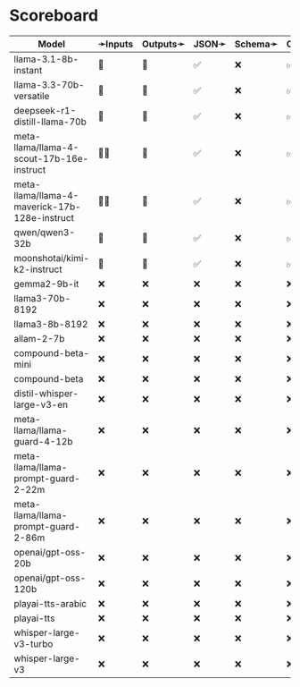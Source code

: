# Scoreboard

| Model                                         | ➛Inputs   | Outputs➛   | JSON➛   | Schema➛   | Chat | Stream | Tools | Batch | Seed | Files | Citations | Think | Logprobs | Limits |
| --------------------------------------------- | --------- | ---------- | ------- | --------- | ---- | ------ | ----- | ----- | ---- | ----- | --------- | ----- | -------- | ------ |
| llama-3.1-8b-instant                          | 💬        | 💬         | ✅      | ❌        | ✅   | ✅     | 💨🧐  | ❌    | ✅   | ❌    | ❌        | ❌    | ❌       | ✅     |
| llama-3.3-70b-versatile                       | 💬        | 💬         | ✅      | ❌        | ✅   | ✅     | 💨🧐  | ❌    | ✅   | ❌    | ❌        | ❌    | ❌       | ✅     |
| deepseek-r1-distill-llama-70b                 | 💬        | 💬         | ✅      | ❌        | ✅   | ✅     | 💨🧐  | ❌    | ✅   | ❌    | ❌        | ✅    | ❌       | ✅     |
| meta-llama/llama-4-scout-17b-16e-instruct     | 💬📸      | 💬         | ✅      | ❌        | ✅   | ✅     | 💨🧐  | ❌    | ✅   | ❌    | ❌        | ❌    | ❌       | ✅     |
| meta-llama/llama-4-maverick-17b-128e-instruct | 💬📸      | 💬         | ✅      | ❌        | ✅   | ✅     | 💨🧐  | ❌    | ✅   | ❌    | ❌        | ❌    | ❌       | ✅     |
| qwen/qwen3-32b                                | 💬        | 💬         | ✅      | ❌        | ✅   | ✅     | 💨🧐  | ❌    | ✅   | ❌    | ❌        | ✅    | ❌       | ✅     |
| moonshotai/kimi-k2-instruct                   | 💬        | 💬         | ✅      | ❌        | ✅   | ✅     | 💨🧐  | ❌    | ✅   | ❌    | ❌        | ❌    | ❌       | ✅     |
| gemma2-9b-it                                  | ❌        | ❌         | ❌      | ❌        | ❌   | ❌     | ❌    | ❌    | ❌   | ❌    | ❌        | ❌    | ❌       | ❌     |
| llama3-70b-8192                               | ❌        | ❌         | ❌      | ❌        | ❌   | ❌     | ❌    | ❌    | ❌   | ❌    | ❌        | ❌    | ❌       | ❌     |
| llama3-8b-8192                                | ❌        | ❌         | ❌      | ❌        | ❌   | ❌     | ❌    | ❌    | ❌   | ❌    | ❌        | ❌    | ❌       | ❌     |
| allam-2-7b                                    | ❌        | ❌         | ❌      | ❌        | ❌   | ❌     | ❌    | ❌    | ❌   | ❌    | ❌        | ❌    | ❌       | ❌     |
| compound-beta-mini                            | ❌        | ❌         | ❌      | ❌        | ❌   | ❌     | ❌    | ❌    | ❌   | ❌    | ❌        | ❌    | ❌       | ❌     |
| compound-beta                                 | ❌        | ❌         | ❌      | ❌        | ❌   | ❌     | ❌    | ❌    | ❌   | ❌    | ❌        | ❌    | ❌       | ❌     |
| distil-whisper-large-v3-en                    | ❌        | ❌         | ❌      | ❌        | ❌   | ❌     | ❌    | ❌    | ❌   | ❌    | ❌        | ❌    | ❌       | ❌     |
| meta-llama/llama-guard-4-12b                  | ❌        | ❌         | ❌      | ❌        | ❌   | ❌     | ❌    | ❌    | ❌   | ❌    | ❌        | ❌    | ❌       | ❌     |
| meta-llama/llama-prompt-guard-2-22m           | ❌        | ❌         | ❌      | ❌        | ❌   | ❌     | ❌    | ❌    | ❌   | ❌    | ❌        | ❌    | ❌       | ❌     |
| meta-llama/llama-prompt-guard-2-86m           | ❌        | ❌         | ❌      | ❌        | ❌   | ❌     | ❌    | ❌    | ❌   | ❌    | ❌        | ❌    | ❌       | ❌     |
| openai/gpt-oss-20b                            | ❌        | ❌         | ❌      | ❌        | ❌   | ❌     | ❌    | ❌    | ❌   | ❌    | ❌        | ❌    | ❌       | ❌     |
| openai/gpt-oss-120b                           | ❌        | ❌         | ❌      | ❌        | ❌   | ❌     | ❌    | ❌    | ❌   | ❌    | ❌        | ❌    | ❌       | ❌     |
| playai-tts-arabic                             | ❌        | ❌         | ❌      | ❌        | ❌   | ❌     | ❌    | ❌    | ❌   | ❌    | ❌        | ❌    | ❌       | ❌     |
| playai-tts                                    | ❌        | ❌         | ❌      | ❌        | ❌   | ❌     | ❌    | ❌    | ❌   | ❌    | ❌        | ❌    | ❌       | ❌     |
| whisper-large-v3-turbo                        | ❌        | ❌         | ❌      | ❌        | ❌   | ❌     | ❌    | ❌    | ❌   | ❌    | ❌        | ❌    | ❌       | ❌     |
| whisper-large-v3                              | ❌        | ❌         | ❌      | ❌        | ❌   | ❌     | ❌    | ❌    | ❌   | ❌    | ❌        | ❌    | ❌       | ❌     |
